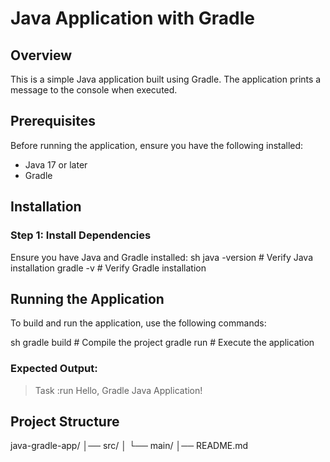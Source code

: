 # Java Application with Gradle

## Overview
This is a simple Java application built using Gradle. The application prints a message to the console when executed.

## Prerequisites
Before running the application, ensure you have the following installed:
- Java 17 or later
- Gradle

## Installation

### Step 1: Install Dependencies
Ensure you have Java and Gradle installed:
sh
java -version  # Verify Java installation
gradle -v      # Verify Gradle installation


## Running the Application
To build and run the application, use the following commands:

sh
gradle build   # Compile the project
gradle run     # Execute the application


### Expected Output:

> Task :run
Hello, Gradle Java Application!


## Project Structure

java-gradle-app/
│── src/
│   └── main/
│── README.md



